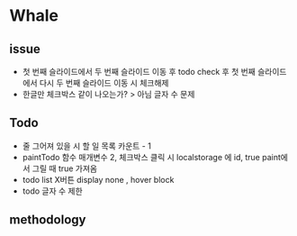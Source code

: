 # Whale


## issue
- 첫 번째 슬라이드에서 두 번째 슬라이드 이동 후 todo check 후 첫 번째 슬라이드에서 다시 두 번째 슬라이드 이동 시 체크해제
- 한글만 체크박스 같이 나오는가? > 아님 글자 수 문제

## Todo
- 줄 그어져 있을 시 할 일 목록 카운트 - 1
- paintTodo 함수 매개변수 2, 체크박스 클릭 시 localstorage 에 id, true paint에서 그릴 때 true 가져옴
- todo list X버튼 display none , hover block
- todo 글자 수 제한


## methodology

